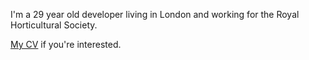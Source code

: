 I'm a 29 year old developer living in London and working for the Royal Horticultural Society.

[My CV](/piers-karsenbarg-cv) if you're interested.